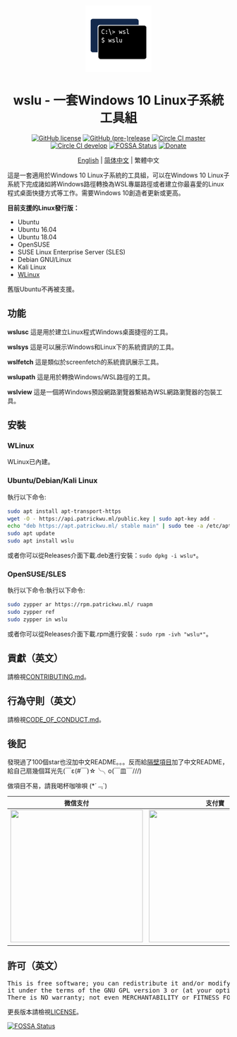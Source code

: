 <div align="center">

<img width="150" height="150" src="extras/icon.png">

# wslu - 一套Windows 10 Linux子系統工具組

[![GitHub license](https://badgen.net/github/license/wslutilities/wslu?icon=github&label=&color=cyan)](https://github.com/wslutilities/wslu/blob/master/LICENSE)
[![GitHub (pre-)release](https://badgen.net/github/release/wslutilities/wslu?icon=github&label=&color=yellow)](https://github.com/wslutilities/wslu)
[![Circle CI master](https://badgen.net/circleci/github/wslutilities/wslu/master?label=master&icon=circleci)](https://circleci.com/gh/wslutilities/wslu/tree/master)
[![Circle CI develop](https://badgen.net/circleci/github/wslutilities/wslu/develop?label=develop&icon=circleci)](https://circleci.com/gh/wslutilities/wslu/tree/develop)
[![FOSSA Status](https://app.fossa.io/api/projects/git%2Bgithub.com%2Fpatrick330602%2Fwslu.svg?type=shield)](https://app.fossa.io/projects/git%2Bgithub.com%2Fpatrick330602%2Fwslu?ref=badge_shield)
[![Donate](https://badgen.net/badge/Donate/Paypal/purple)](https://www.paypal.me/callmepk/)

[English](README.md) | [简体中文](README.hans.md) | 繁體中文

</div>

這是一套適用於Windows 10 Linux子系統的工具組，可以在Windows 10 Linux子系統下完成諸如將Windows路徑轉換為WSL專屬路徑或者建立你最喜愛的Linux程式桌面快捷方式等工作。需要Windows 10創造者更新或更高。

**目前支援的Linux發行版：**
- Ubuntu
- Ubuntu 16.04
- Ubuntu 18.04
- OpenSUSE
- SUSE Linux Enterprise Server (SLES)
- Debian GNU/Linux
- Kali Linux
- [WLinux](https://afflnk.microsoft.com/c/1291904/433017/7593?u=https%3A%2F%2Fwww.microsoft.com%2Fstore%2FproductId%2F9NV1GV1PXZ6P)

舊版Ubuntu不再被支援。

## 功能

**wslusc**
這是用於建立Linux程式Windows桌面捷徑的工具。

**wslsys**
這是可以展示Windows和Linux下的系統資訊的工具。

**wslfetch**
這是類似於screenfetch的系統資訊展示工具。

**wslupath**
這是用於轉換Windows/WSL路徑的工具。

**wslview**
這是一個將Windows預設網路瀏覽器繫結為WSL網路瀏覽器的包裝工具。

## 安裝

### WLinux

WLinux已內建。

### Ubuntu/Debian/Kali Linux

執行以下命令:
```bash
sudo apt install apt-transport-https
wget -O - https://api.patrickwu.ml/public.key | sudo apt-key add -
echo "deb https://apt.patrickwu.ml/ stable main" | sudo tee -a /etc/apt/sources.list 
sudo apt update
sudo apt install wslu
```

或者你可以從Releases介面下載.deb進行安裝：`sudo dpkg -i wslu*`。

### OpenSUSE/SLES

執行以下命令:執行以下命令:
```bash
sudo zypper ar https://rpm.patrickwu.ml/ ruapm
sudo zypper ref
sudo zypper in wslu
```

或者你可以從Releases介面下載.rpm進行安裝：`sudo rpm -ivh "wslu*"`。

## 貢獻（英文）

請檢視[CONTRIBUTING.md](CONTRIBUTING.md)。

## 行為守則（英文）

請檢視[CODE_OF_CONDUCT.md](CODE_OF_CONDUCT.md)。

## 後記

發現過了100個star也沒加中文README。。。反而給[隔壁項目](https://afflnk.microsoft.com/c/1291904/433017/7593?u=https%3A%2F%2Fwww.microsoft.com%2Fstore%2FproductId%2F9NV1GV1PXZ6P)加了中文README，給自己扇幾個耳光先(￣ε(#￣)☆╰╮o(￣皿￣///)

做項目不易，請我喝杯咖啡唄 (*´﹃\`)

| 微信支付 | 支付寶 |
:-------: | :-----:
<img width="300" height="300" src="https://patrickwu.ml/images/base/wechatpay.jpg"> | <img width="300" height="300" src="https://patrickwu.ml/images/base/alipay.jpg">

## 許可（英文）

<pre>
This is free software; you can redistribute it and/or modify
it under the terms of the GNU GPL version 3 or (at your option) any later version.
There is NO warranty; not even MERCHANTABILITY or FITNESS FOR A PARTICULAR PURPOSE.
</pre>

更長版本請檢視[LICENSE](LICENSE)。

[![FOSSA Status](https://app.fossa.io/api/projects/git%2Bgithub.com%2Fpatrick330602%2Fwslu.svg?type=large)](https://app.fossa.io/projects/git%2Bgithub.com%2Fpatrick330602%2Fwslu?ref=badge_large)


